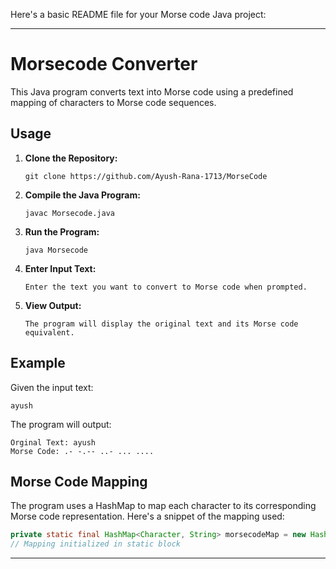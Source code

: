 Here's a basic README file for your Morse code Java project:

---

# Morsecode Converter

This Java program converts text into Morse code using a predefined mapping of characters to Morse code sequences.

## Usage

1. **Clone the Repository:**
   ```
   git clone https://github.com/Ayush-Rana-1713/MorseCode
   ```

2. **Compile the Java Program:**
   ```
   javac Morsecode.java
   ```

3. **Run the Program:**
   ```
   java Morsecode
   ```

4. **Enter Input Text:**
   ```
   Enter the text you want to convert to Morse code when prompted.
   ```

5. **View Output:**
   ```
   The program will display the original text and its Morse code equivalent.
   ```

## Example

Given the input text:
```
ayush
```

The program will output:
```
Orginal Text: ayush
Morse Code: .- -.-- ..- ... ....
```

## Morse Code Mapping

The program uses a HashMap to map each character to its corresponding Morse code representation. Here's a snippet of the mapping used:

```java
private static final HashMap<Character, String> morsecodeMap = new HashMap<>();
// Mapping initialized in static block
```

---
